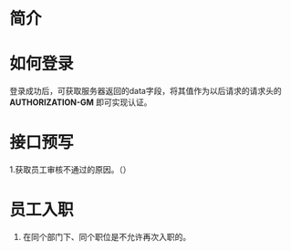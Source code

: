 # 简介

# 如何登录
登录成功后，可获取服务器返回的data字段，将其值作为以后请求的请求头的 **AUTHORIZATION-GM** 即可实现认证。

# 接口预写
1.获取员工审核不通过的原因。（）

#  员工入职
1. 在同个部门下、同个职位是不允许再次入职的。
